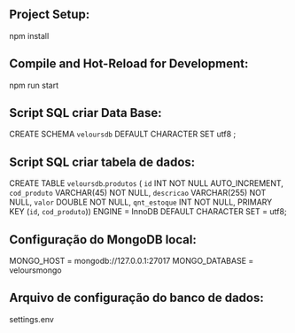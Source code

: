 ## Project Setup:
npm install


## Compile and Hot-Reload for Development:
npm run start


## Script SQL criar Data Base:
CREATE SCHEMA `veloursdb` DEFAULT CHARACTER SET utf8 ;


## Script SQL criar tabela de dados:
CREATE TABLE `veloursdb`.`produtos` (
  `id` INT NOT NULL AUTO_INCREMENT,
  `cod_produto` VARCHAR(45) NOT NULL,
  `descricao` VARCHAR(255) NOT NULL,
  `valor` DOUBLE NOT NULL,
  `qnt_estoque` INT NOT NULL,
  PRIMARY KEY (`id`, `cod_produto`))
ENGINE = InnoDB
DEFAULT CHARACTER SET = utf8;


## Configuração do MongoDB local:
MONGO_HOST = mongodb://127.0.0.1:27017
MONGO_DATABASE = veloursmongo

## Arquivo de configuração do banco de dados:
settings.env

